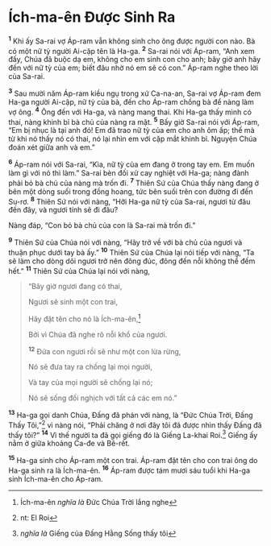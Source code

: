 # Ích-ma-ên Ðược Sinh Ra

<sup><b>1</b></sup> Khi ấy Sa-rai vợ Áp-ram vẫn không sinh cho ông được người con nào. Bà có một nữ tỳ người Ai-cập tên là Ha-ga. <sup><b>2</b></sup> Sa-rai nói với Áp-ram, “Anh xem đấy, Chúa đã buộc dạ em, không cho em sinh con cho anh; bây giờ anh hãy đến với nữ tỳ của em; biết đâu nhờ nó em sẽ có con.” Áp-ram nghe theo lời của Sa-rai.

<sup><b>3</b></sup> Sau mười năm Áp-ram kiều ngụ trong xứ Ca-na-an, Sa-rai vợ Áp-ram đem Ha-ga người Ai-cập, nữ tỳ của bà, đến cho Áp-ram chồng bà để nàng làm vợ ông. <sup><b>4</b></sup> Ông đến với Ha-ga, và nàng mang thai. Khi Ha-ga thấy mình có thai, nàng khinh bỉ bà chủ của nàng ra mặt. <sup><b>5</b></sup> Bấy giờ Sa-rai nói với Áp-ram, “Em bị nhục là tại anh đó! Em đã trao nữ tỳ của em cho anh ôm ấp; thế mà từ khi nó thấy nó có thai, nó lại nhìn em với cặp mắt khinh bỉ. Nguyện Chúa đoán xét giữa anh và em.”

<sup><b>6</b></sup> Áp-ram nói với Sa-rai, “Kìa, nữ tỳ của em đang ở trong tay em. Em muốn làm gì với nó thì làm.” Sa-rai bèn đối xử cay nghiệt với Ha-ga; nàng đành phải bỏ bà chủ của nàng mà trốn đi. <sup><b>7</b></sup> Thiên Sứ của Chúa thấy nàng đang ở bên một dòng suối trong đồng hoang, tức bên suối trên con đường đi đến Su-rơ. <sup><b>8</b></sup> Thiên Sứ nói với nàng, “Hỡi Ha-ga nữ tỳ của Sa-rai, ngươi từ đâu đến đây, và ngươi tính sẽ đi đâu?

Nàng đáp, “Con bỏ bà chủ của con là Sa-rai mà trốn đi.”

<sup><b>9</b></sup> Thiên Sứ của Chúa nói với nàng, “Hãy trở về với bà chủ của ngươi và thuận phục dưới tay bà ấy.” <sup><b>10</b></sup> Thiên Sứ của Chúa lại nói tiếp với nàng, “Ta sẽ làm cho dòng dõi ngươi trở nên đông đúc, đông đến nỗi không thể đếm hết.” <sup><b>11</b></sup> Thiên Sứ của Chúa lại nói với nàng,

> “Bây giờ ngươi đang có thai,
>
> Ngươi sẽ sinh một con trai,
>
> Hãy đặt tên cho nó là Ích-ma-ên,[^1-2fb3682c-3c9f-4bd6-a5ee-6165123ea883]
>
> Bởi vì Chúa đã nghe rõ nỗi khổ của ngươi.
>
> <sup><b>12</b></sup> Ðứa con ngươi rồi sẽ như một con lừa rừng,
>
> Nó sẽ đưa tay ra chống lại mọi người,
>
> Và tay của mọi người sẽ chống lại nó;
>
> Nó sẽ sống đối nghịch với tất cả các em nó.”

<sup><b>13</b></sup> Ha-ga gọi danh Chúa, Ðấng đã phán với nàng, là “Ðức Chúa Trời, Ðấng Thấy Tôi,”[^2-2fb3682c-3c9f-4bd6-a5ee-6165123ea883] vì nàng nói, “Phải chăng ở nơi đây tôi đã được nhìn thấy Ðấng đã thấy tôi?” <sup><b>14</b></sup> Vì thế người ta đã gọi giếng đó là Giếng La-khai Roi.[^3-2fb3682c-3c9f-4bd6-a5ee-6165123ea883] Giếng ấy nằm ở giữa khoảng Ca-đe và Bê-rết.

<sup><b>15</b></sup> Ha-ga sinh cho Áp-ram một con trai. Áp-ram đặt tên cho con trai ông do Ha-ga sinh ra là Ích-ma-ên. <sup><b>16</b></sup> Áp-ram được tám mươi sáu tuổi khi Ha-ga sinh Ích-ma-ên cho Áp-ram.

[^1-2fb3682c-3c9f-4bd6-a5ee-6165123ea883]: Ích-ma-ên _nghĩa là_ Ðức Chúa Trời lắng nghe

[^2-2fb3682c-3c9f-4bd6-a5ee-6165123ea883]: nt: El Roi

[^3-2fb3682c-3c9f-4bd6-a5ee-6165123ea883]: _nghĩa là_ Giếng của Ðấng Hằng Sống thấy tôi
